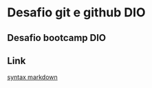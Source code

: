 # Desafio git e github DIO
## Desafio bootcamp DIO 
##

## Link 
[syntax markdown](https://www.markdownguide.org/basic-syntax/)
